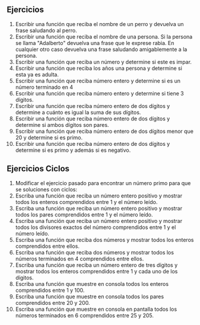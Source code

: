 ## Ejercicios
01.  Escribir una función que reciba el nombre de un perro y devuelva un frase saludando al perro.
02. Escribir una función que reciba el nombre de una persona. Si la persona se llama "Adalberto" devuelva una frase que le exprese rabia. En cualquier otro caso devuelva una frase saludando amigablemente a la persona.
03. Escribir una función que reciba un número y determine si este es impar.
04. Escribir una función que reciba los años una persona y determine si esta ya es adulta.
05. Escribir una función que reciba número entero y determine si es un número terminado en 4
06. Escribir una función que reciba número entero y determine si tiene 3 dígitos.
07. Escribir una función que reciba número entero de dos dígitos y determine a cuánto es igual la suma de sus dígitos.
08. Escribir una función que reciba número entero de dos dígitos y determine si ambos dígitos son pares.
09. Escribir una función que reciba número entero de dos dígitos menor que 20 y determine si es primo.
10. Escribir una función que reciba número entero de dos dígitos y determine si es primo y además si es negativo.

## Ejercicios Ciclos

01. Modificar el ejercicio pasado para encontrar un número primo para que se soluciones con ciclos:
02. Escriba una función que reciba un número entero positivo y mostrar todos los enteros comprendidos entre 1 y el número leído.
03. Escriba una función que reciba un número entero positivo y mostrar todos los pares comprendidos entre 1 y el número leído.
04. Escriba una función que reciba un número entero positivo y mostrar todos los divisores exactos del número comprendidos entre 1 y el número leído.
05. Escriba una función que reciba dos números y mostrar todos los enteros comprendidos entre ellos.
06. Escriba una función que reciba dos números y mostrar todos los números terminados en 4 comprendidos entre ellos.
07. Escriba una función que reciba un número entero de tres dígitos y mostrar todos los enteros comprendidos entre 1 y cada uno de los dígitos.
08. Escriba una función que muestre en consola todos los enteros comprendidos entre 1 y 100.
09. Escriba una función que muestre en consola todos los pares comprendidos entre 20 y 200.
10. Escriba una función que muestre en consola en pantalla todos los números terminados en 6 comprendidos entre 25 y 205.